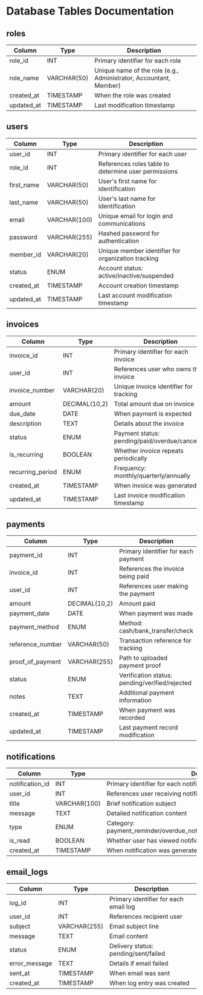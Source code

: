 # Database Tables Documentation

## roles
| Column | Type | Description |
|--------|------|-------------|
| role_id | INT | Primary identifier for each role |
| role_name | VARCHAR(50) | Unique name of the role (e.g., Administrator, Accountant, Member) |
| created_at | TIMESTAMP | When the role was created |
| updated_at | TIMESTAMP | Last modification timestamp |

## users
| Column | Type | Description |
|--------|------|-------------|
| user_id | INT | Primary identifier for each user |
| role_id | INT | References roles table to determine user permissions |
| first_name | VARCHAR(50) | User's first name for identification |
| last_name | VARCHAR(50) | User's last name for identification |
| email | VARCHAR(100) | Unique email for login and communications |
| password | VARCHAR(255) | Hashed password for authentication |
| member_id | VARCHAR(20) | Unique member identifier for organization tracking |
| status | ENUM | Account status: active/inactive/suspended |
| created_at | TIMESTAMP | Account creation timestamp |
| updated_at | TIMESTAMP | Last account modification timestamp |

## invoices
| Column | Type | Description |
|--------|------|-------------|
| invoice_id | INT | Primary identifier for each invoice |
| user_id | INT | References user who owns the invoice |
| invoice_number | VARCHAR(20) | Unique invoice identifier for tracking |
| amount | DECIMAL(10,2) | Total amount due on invoice |
| due_date | DATE | When payment is expected |
| description | TEXT | Details about the invoice |
| status | ENUM | Payment status: pending/paid/overdue/cancelled |
| is_recurring | BOOLEAN | Whether invoice repeats periodically |
| recurring_period | ENUM | Frequency: monthly/quarterly/annually |
| created_at | TIMESTAMP | When invoice was generated |
| updated_at | TIMESTAMP | Last invoice modification timestamp |

## payments
| Column | Type | Description |
|--------|------|-------------|
| payment_id | INT | Primary identifier for each payment |
| invoice_id | INT | References the invoice being paid |
| user_id | INT | References user making the payment |
| amount | DECIMAL(10,2) | Amount paid |
| payment_date | DATE | When payment was made |
| payment_method | ENUM | Method: cash/bank_transfer/check |
| reference_number | VARCHAR(50) | Transaction reference for tracking |
| proof_of_payment | VARCHAR(255) | Path to uploaded payment proof |
| status | ENUM | Verification status: pending/verified/rejected |
| notes | TEXT | Additional payment information |
| created_at | TIMESTAMP | When payment was recorded |
| updated_at | TIMESTAMP | Last payment record modification |

## notifications
| Column | Type | Description |
|--------|------|-------------|
| notification_id | INT | Primary identifier for each notification |
| user_id | INT | References user receiving notification |
| title | VARCHAR(100) | Brief notification subject |
| message | TEXT | Detailed notification content |
| type | ENUM | Category: payment_reminder/overdue_notice/system_alert/payment_confirmation |
| is_read | BOOLEAN | Whether user has viewed notification |
| created_at | TIMESTAMP | When notification was generated |

## email_logs
| Column | Type | Description |
|--------|------|-------------|
| log_id | INT | Primary identifier for each email log |
| user_id | INT | References recipient user |
| subject | VARCHAR(255) | Email subject line |
| message | TEXT | Email content |
| status | ENUM | Delivery status: pending/sent/failed |
| error_message | TEXT | Details if email failed |
| sent_at | TIMESTAMP | When email was sent |
| created_at | TIMESTAMP | When log entry was created |
